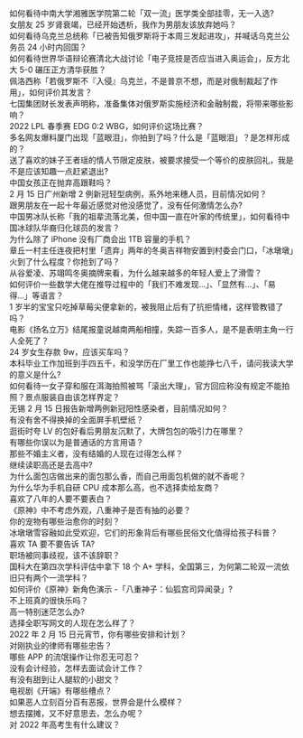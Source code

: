 如何看待中南大学湘雅医学院第二轮「双一流」医学类全部挂零，无一入选?  
女朋友 25 岁肾衰竭，已经开始透析，我作为男朋友该放弃她吗？  
如何看待乌克兰总统称「已被告知俄罗斯将于本周三发起进攻」，并喊话乌克兰公务员 24 小时内回国？  
如何看待世界华语辩论赛清北大战讨论「电子竞技是否应当进入奥运会」，反方北大 5-0 碾压正方清华获胜？  
佩洛西称「若俄罗斯不『入侵』乌克兰，不是普京不想，而是对俄制裁起了作用」，如何评价其发言？  
七国集团财长发表声明称，准备集体对俄罗斯实施经济和金融制裁，将带来哪些影响？  
2022 LPL 春季赛 EDG 0:2 WBG，如何评价这场比赛？  
多名网友爆料厦门出现「蓝眼泪」，你拍到了吗？什么是「蓝眼泪」？是怎样形成的？  
送了喜欢的妹子王者瑶的情人节限定皮肤，被要求接受一个等价的皮肤回礼，我是不是应该知趣一点赶紧退出?  
中国女孩正在抛弃高跟鞋吗？  
2 月 15 日广州新增 2 例新冠轻型病例，系外地来穗人员，目前情况如何？  
跟男朋友在一起十年最近感觉对他没感觉了，没有任何激情怎么办?  
中国男冰队长称「我的祖辈流落北美，但中国一直在叶家的传统里」，如何看待中国冰球队华裔归化球员的发言？  
为什么除了 iPhone 没有厂商会出 1TB 容量的手机？  
章丘一村主任连夜把村里「遗弃」两年的冬奥吉祥物安置到村委会门口，「冰墩墩」火到了什么程度？你抢到了吗？  
从谷爱凌、苏翊鸣冬奥摘牌来看，为什么越来越多的年轻人爱上了滑雪？  
如何评价一些数学大佬在推导过程中的「我们不难发现…」、「显然有…」、「易得…」等语言？  
1 岁半的宝宝只吃掉草莓尖便拿新的，被我阻止后有了抗拒情绪，这样管教错了吗？  
电影《扬名立万》结尾报童说越南两船相撞，失踪一百多人，是不是表明主角一行人全死了？  
24 岁女生存款 9w，应该买车吗？  
本科毕业工作加班到手四五千，和没学历在厂里工作也能挣七八千，请问我读大学的意义是什么?  
如何看待一女子穿和服在洱海拍照被骂「滚出大理」，官方回应称没有规定不能拍照？景点服装自由该怎样界定？  
无锡 2 月 15 日报告新增两例新冠阳性感染者，目前情况如何？  
有没有舍不得换掉的全面屏手机壁纸？  
逛街时夸 LV 的包好看后男朋友沉默了，大牌包包的吸引力在哪里？  
有哪些你误以为是普通话的方言用语？  
那些不婚主义者，没有结婚的人现在过得怎么样？  
继续读职高还是去高中?  
为什么面包店做出来的面包那么香，而自己用面包机做的就不香呢？  
为什么华为手机自研 CPU 成本那么高，也不选择卖给友商？  
喜欢了八年的人要不要表白？  
《原神》中不考虑外观，八重神子是否有抽的必要？  
你的宠物有哪些治愈你的时刻？  
冰墩墩雪容融如此受欢迎，它们的形象背后有哪些民俗文化值得给孩子科普？  
喜欢 TA 要不要告诉 TA?  
职场被同事歧视，该不该辞职？  
国科大在第四次学科评估中拿下 18 个 A+ 学科，全国第三，为何第二轮双一流依旧只有两个一流学科？  
如何评价《原神》新角色演示 -「八重神子：仙狐宫司异闻录」?  
不上班真的很快乐吗？  
高一特别迷茫怎么办?  
选择全职写网文的人现在怎么样了？  
2022 年 2 月 15 日元宵节，你有哪些安排和计划？  
对刚执业的律师有哪些忠告？  
哪些 APP 的流氓操作让你忍无可忍？  
没有会计经验，怎样去面试会计工作？  
有没有甜到让人腿软的小甜文？  
电视剧《开端》有哪些槽点？  
如果恶人立刻百分百有恶报，世界会是什么模样？  
想去摆摊，又不好意思去，怎么办呢？  
对 2022 年高考生有什么建议？  
